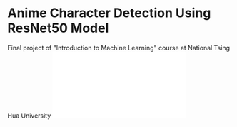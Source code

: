# Anime Character Detection Using ResNet50 Model
Final project of "Introduction to Machine Learning" course at National Tsing Hua University
![Model View Controller](team7_final_report.pdf)
